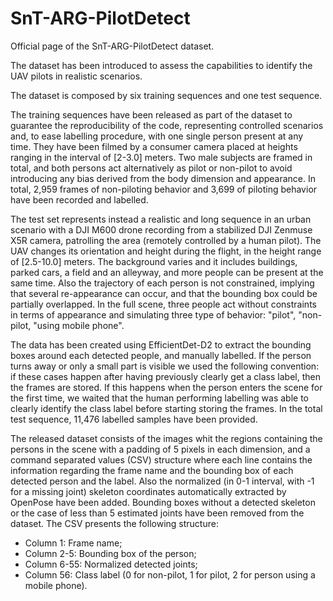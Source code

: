 # SnT-ARG-PilotDetect
Official page of the SnT-ARG-PilotDetect dataset.

The dataset has been introduced to assess the capabilities to identify the UAV pilots in realistic scenarios.

The dataset is composed by six training sequences and one test sequence.

The training sequences have been released as part of the dataset to guarantee the reproducibility of the code, representing controlled scenarios and, to ease labelling procedure, with one single person present at any time. They have been filmed by a consumer camera placed at heights ranging in the interval of [2-3.0] meters. Two male subjects are framed in total, and both persons act alternatively as pilot or non-pilot to avoid introducing any bias derived from the body dimension and appearance. In total, 2,959 frames of non-piloting behavior and 3,699 of piloting behavior have been recorded and labelled.

The test set represents instead a realistic and long sequence in an urban scenario with a DJI M600 drone recording from a stabilized DJI Zenmuse X5R camera, patrolling the area (remotely controlled by a human pilot). The UAV changes its orientation and height during the flight, in the height range of [2.5-10.0] meters. The background varies and it includes buildings, parked cars, a field and an alleyway, and more people can be present at the same time. Also the trajectory of each person is not constrained, implying that several re-appearance can occur, and that the bounding box could be partially overlapped. In the full scene, three people act without constraints in terms of appearance and simulating three type of behavior: "pilot", "non-pilot, "using mobile phone".

The data has been created using EfficientDet-D2 to extract the bounding boxes around each detected people, and manually labelled. If the person turns away or only a small part is visible we used the following convention: if these cases happen after having previously clearly get a class label, then the frames are stored. If this happens when the person enters the scene for the first time, we waited that the human performing labelling was able to clearly identify the class label before starting storing the frames. In the total test sequence, 11,476 labelled samples have been provided.

The released dataset consists of the images whit the regions containing the persons in the scene with a padding of 5 pixels in each dimension, and a command separated values (CSV) structure where each line contains the information regarding the frame name and the bounding box of each detected person and the label. Also the normalized (in 0-1 interval, with -1 for a missing joint) skeleton coordinates automatically extracted by OpenPose have been added. Bounding boxes without a detected skeleton or the case of less than 5 estimated joints have been removed from the dataset. The CSV presents the following structure: 

- Column 1: Frame name;
- Column 2-5: Bounding box of the person;
- Column 6-55: Normalized detected joints;
- Column 56: Class label (0 for non-pilot, 1 for pilot, 2 for person using a mobile phone).
